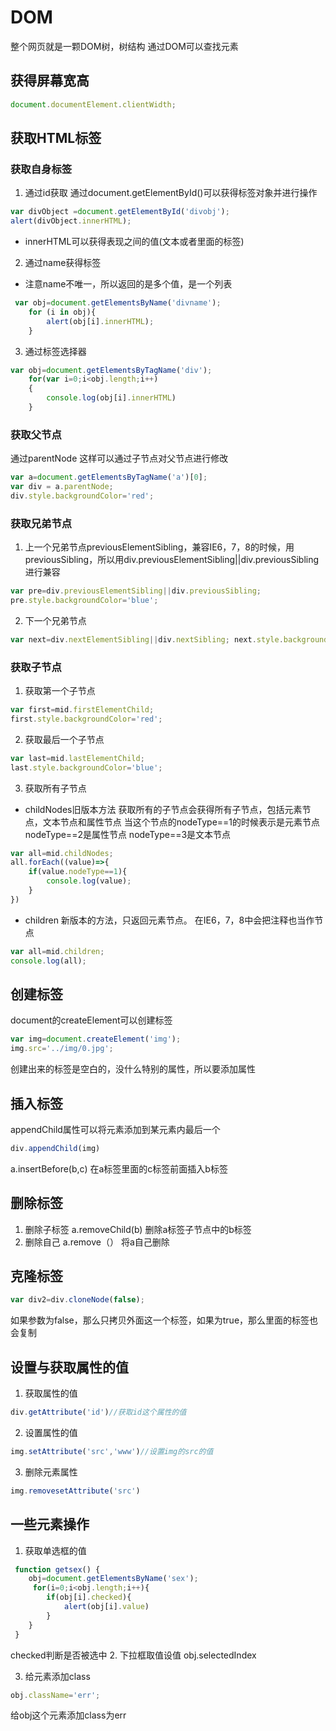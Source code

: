 # DOM
整个网页就是一颗DOM树，树结构
通过DOM可以查找元素


## 获得屏幕宽高
```js
document.documentElement.clientWidth;
```

## 获取HTML标签
### 获取自身标签
1. 通过id获取
通过document.getElementById()可以获得标签对象并进行操作
```js
var divObject =document.getElementById('divobj');
alert(divObject.innerHTML);
```
- innerHTML可以获得表现之间的值(文本或者里面的标签)

2. 通过name获得标签
- 注意name不唯一，所以返回的是多个值，是一个列表
```js
 var obj=document.getElementsByName('divname');
 	for (i in obj){
 		alert(obj[i].innerHTML);
 	}
```

3. 通过标签选择器
```js
var obj=document.getElementsByTagName('div');
	for(var i=0;i<obj.length;i++)
	{
		console.log(obj[i].innerHTML)
	}
```
### 获取父节点
通过parentNode
这样可以通过子节点对父节点进行修改
```js
var a=document.getElementsByTagName('a')[0];
var div = a.parentNode;
div.style.backgroundColor='red';
```
### 获取兄弟节点
1. 上一个兄弟节点previousElementSibling，兼容IE6，7，8的时候，用previousSibling，所以用div.previousElementSibling||div.previousSibling进行兼容
```js
var pre=div.previousElementSibling||div.previousSibling;
pre.style.backgroundColor='blue';
```
2. 下一个兄弟节点
```js
var next=div.nextElementSibling||div.nextSibling; next.style.backgroundColor='green';
```

### 获取子节点
1. 获取第一个子节点
```js
var first=mid.firstElementChild;
first.style.backgroundColor='red';
```
2. 获取最后一个子节点
```js
var last=mid.lastElementChild;
last.style.backgroundColor='blue';
```
3. 获取所有子节点
- childNodes旧版本方法
获取所有的子节点会获得所有子节点，包括元素节点，文本节点和属性节点
当这个节点的nodeType==1的时候表示是元素节点
nodeType==2是属性节点
nodeType==3是文本节点
```js
var all=mid.childNodes;
all.forEach((value)=>{
	if(value.nodeType==1){
		console.log(value);
	}
})
```
- children 新版本的方法，只返回元素节点。
在IE6，7，8中会把注释也当作节点
```js
var all=mid.children;
console.log(all);
```

## 创建标签
document的createElement可以创建标签
```js
var img=document.createElement('img');
img.src='../img/0.jpg';
```
创建出来的标签是空白的，没什么特别的属性，所以要添加属性

## 插入标签
appendChild属性可以将元素添加到某元素内最后一个
```js
div.appendChild(img)
```
a.insertBefore(b,c)
在a标签里面的c标签前面插入b标签

## 删除标签
1. 删除子标签
a.removeChild(b)
删除a标签子节点中的b标签
2. 删除自己
a.remove（）
将a自己删除

## 克隆标签
```js
var div2=div.cloneNode(false);
```
如果参数为false，那么只拷贝外面这一个标签，如果为true，那么里面的标签也会复制


## 设置与获取属性的值
1.  获取属性的值
```js
div.getAttribute('id')//获取id这个属性的值
```
2. 设置属性的值
```js
img.setAttribute('src','www')//设置img的src的值
```

3. 删除元素属性
```js
img.removesetAttribute('src')
```
## 一些元素操作
1. 获取单选框的值
```js
 function getsex() {
 	obj=document.getElementsByName('sex');
	 for(i=0;i<obj.length;i++){
 		if(obj[i].checked){
 			alert(obj[i].value)
 		}
 	}
 }
```
checked判断是否被选中
2. 下拉框取值设值
obj.selectedIndex

3. 给元素添加class
```js
obj.className='err';
```
给obj这个元素添加class为err
